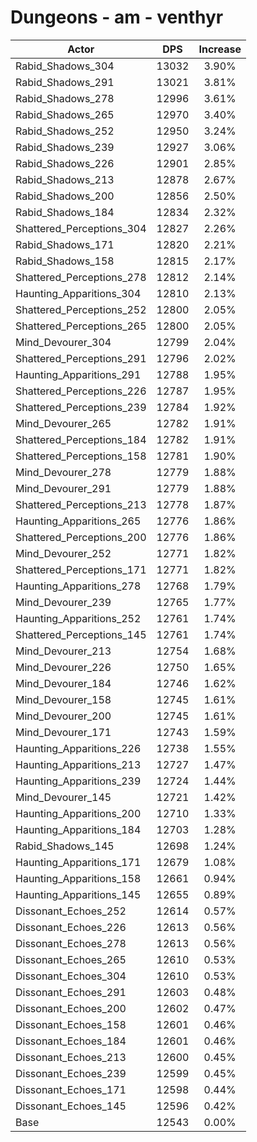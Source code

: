 # Dungeons - am - venthyr
| Actor | DPS | Increase |
|---|:---:|:---:|
|Rabid_Shadows_304|13032|3.90%|
|Rabid_Shadows_291|13021|3.81%|
|Rabid_Shadows_278|12996|3.61%|
|Rabid_Shadows_265|12970|3.40%|
|Rabid_Shadows_252|12950|3.24%|
|Rabid_Shadows_239|12927|3.06%|
|Rabid_Shadows_226|12901|2.85%|
|Rabid_Shadows_213|12878|2.67%|
|Rabid_Shadows_200|12856|2.50%|
|Rabid_Shadows_184|12834|2.32%|
|Shattered_Perceptions_304|12827|2.26%|
|Rabid_Shadows_171|12820|2.21%|
|Rabid_Shadows_158|12815|2.17%|
|Shattered_Perceptions_278|12812|2.14%|
|Haunting_Apparitions_304|12810|2.13%|
|Shattered_Perceptions_252|12800|2.05%|
|Shattered_Perceptions_265|12800|2.05%|
|Mind_Devourer_304|12799|2.04%|
|Shattered_Perceptions_291|12796|2.02%|
|Haunting_Apparitions_291|12788|1.95%|
|Shattered_Perceptions_226|12787|1.95%|
|Shattered_Perceptions_239|12784|1.92%|
|Mind_Devourer_265|12782|1.91%|
|Shattered_Perceptions_184|12782|1.91%|
|Shattered_Perceptions_158|12781|1.90%|
|Mind_Devourer_278|12779|1.88%|
|Mind_Devourer_291|12779|1.88%|
|Shattered_Perceptions_213|12778|1.87%|
|Haunting_Apparitions_265|12776|1.86%|
|Shattered_Perceptions_200|12776|1.86%|
|Mind_Devourer_252|12771|1.82%|
|Shattered_Perceptions_171|12771|1.82%|
|Haunting_Apparitions_278|12768|1.79%|
|Mind_Devourer_239|12765|1.77%|
|Haunting_Apparitions_252|12761|1.74%|
|Shattered_Perceptions_145|12761|1.74%|
|Mind_Devourer_213|12754|1.68%|
|Mind_Devourer_226|12750|1.65%|
|Mind_Devourer_184|12746|1.62%|
|Mind_Devourer_158|12745|1.61%|
|Mind_Devourer_200|12745|1.61%|
|Mind_Devourer_171|12743|1.59%|
|Haunting_Apparitions_226|12738|1.55%|
|Haunting_Apparitions_213|12727|1.47%|
|Haunting_Apparitions_239|12724|1.44%|
|Mind_Devourer_145|12721|1.42%|
|Haunting_Apparitions_200|12710|1.33%|
|Haunting_Apparitions_184|12703|1.28%|
|Rabid_Shadows_145|12698|1.24%|
|Haunting_Apparitions_171|12679|1.08%|
|Haunting_Apparitions_158|12661|0.94%|
|Haunting_Apparitions_145|12655|0.89%|
|Dissonant_Echoes_252|12614|0.57%|
|Dissonant_Echoes_226|12613|0.56%|
|Dissonant_Echoes_278|12613|0.56%|
|Dissonant_Echoes_265|12610|0.53%|
|Dissonant_Echoes_304|12610|0.53%|
|Dissonant_Echoes_291|12603|0.48%|
|Dissonant_Echoes_200|12602|0.47%|
|Dissonant_Echoes_158|12601|0.46%|
|Dissonant_Echoes_184|12601|0.46%|
|Dissonant_Echoes_213|12600|0.45%|
|Dissonant_Echoes_239|12599|0.45%|
|Dissonant_Echoes_171|12598|0.44%|
|Dissonant_Echoes_145|12596|0.42%|
|Base|12543|0.00%|
